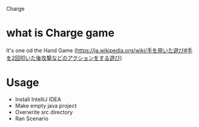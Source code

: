 Charge

# what is Charge game

It's one od the Hand Game
(https://ja.wikipedia.org/wiki/手を用いた遊び#手を2回叩いた後攻撃などのアクションをする遊び)

# Usage

- Install IntelliJ IDEA
- Make empty java project
- Overwrite src  directory
- Ran Scenario

